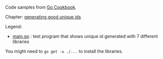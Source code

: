 Code samples from [Go Cookbook](https://blog.kowalczyk.info/book/go-cookbook.html).

Chapter: [generating good unique ids](https://blog.kowalczyk.info/article/JyRZ/generating-good-random-and-unique-ids-in-go.html)

Legend:

* [main.go](main.go) : test program that shows unique id generated with 7 different libraries

You might need to `go get -u ./...` to install the libraries.
